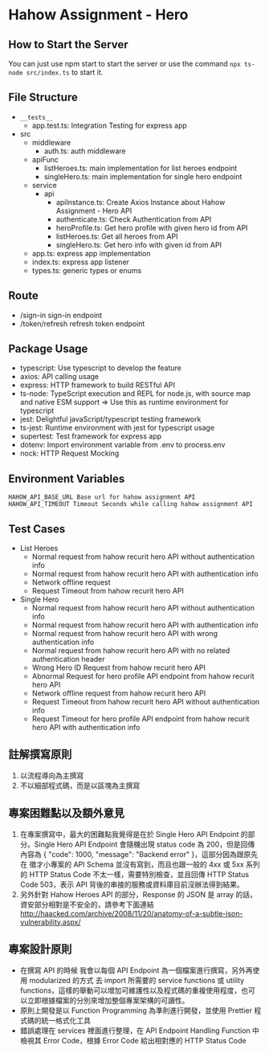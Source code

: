 # Hahow Assignment - Hero

## How to Start the Server

You can just use npm start to start the server or use the command `npx ts-node src/index.ts` to start it.

## File Structure

- `__tests__`
  - app.test.ts: Integration Testing for express app
- src
  - middleware
    - auth.ts: auth middleware
  - apiFunc
    - listHeroes.ts: main implementation for list heroes endpoint
    - singleHero.ts: main implementation for single hero endpoint
  - service
    - api
      - apiInstance.ts: Create Axios Instance about Hahow Assignment - Hero API
      - authenticate.ts: Check Authentication from API
      - heroProfile.ts: Get hero profile with given hero id from API
      - listHeroes.ts: Get all heroes from API
      - singleHero.ts: Get hero info with given id from API
  - app.ts: express app implementation
  - index.ts: express app listener
  - types.ts: generic types or enums

## Route

- /sign-in sign-in endpoint
- /token/refresh refresh token endpoint

## Package Usage

- typescript: Use typescript to develop the feature
- axios: API calling usage
- express: HTTP framework to build RESTful API
- ts-node: TypeScript execution and REPL for node.js, with source map and native ESM support => Use this as runtime environment for typescript
- jest: Delightful javaScript/typescript testing framework
- ts-jest: Runtime environment with jest for typescript usage
- supertest: Test framework for express app
- dotenv: Import environment variable from .env to process.env
- nock: HTTP Request Mocking

## Environment Variables

```
HAHOW_API_BASE_URL Base url for hahow assignment API
HAHOW_API_TIMEOUT Timeout Seconds while calling hahow assignment API
```

## Test Cases

- List Heroes
  - Normal request from hahow recurit hero API without authentication info
  - Normal request from hahow recurit hero API with authentication info
  - Network offline request
  - Request Timeout from hahow recurit hero API
- Single Hero
  - Normal request from hahow recurit hero API without authentication info
  - Normal request from hahow recurit hero API with authentication info
  - Normal request from hahow recurit hero API with wrong authentication info
  - Normal request from hahow recurit hero API with no related authentication header
  - Wrong Hero ID Request from hahow recurit hero API
  - Abnormal Request for hero profile API endpoint from hahow recurit hero API
  - Network offline request from hahow recurit hero API
  - Request Timeout from hahow recurit hero API without authentication info
  - Request Timeout for hero profile API endpoint from hahow recurit hero API with authentication info

## 註解撰寫原則

1. 以流程導向為主撰寫
2. 不以細部程式碼，而是以區塊為主撰寫

## 專案困難點以及額外意見

1. 在專案撰寫中，最大的困難點我覺得是在於 Single Hero API Endpoint 的部分。Single Hero API Endpoint 會隨機出現 status code 為 200，但是回傳內容為 { "code": 1000, "message": "Backend error" }，這部分因為跟原先在 徵才小專案的 API Schema 並沒有寫到，而且也跟一般的 4xx 或 5xx 系列的 HTTP Status Code 不太一樣，需要特別檢查，並且回傳 HTTP Status Code 503，表示 API 背後的串接的服務或資料庫目前沒辦法得到結果。
2. 另外針對 Hahow Heroes API 的部分，Response 的 JSON 是 array 的話，資安部分相對是不安全的，請參考下面連結<br>
   http://haacked.com/archive/2008/11/20/anatomy-of-a-subtle-json-vulnerability.aspx/

## 專案設計原則

- 在撰寫 API 的時候 我會以每個 API Endpoint 為一個檔案進行撰寫，另外再使用 modularized 的方式 去 import 所需要的 service functions 或 utility functions，這樣的舉動可以增加可維護性以及程式碼的重複使用程度，也可以立即根據檔案的分別來增加整個專案架構的可讀性。
- 原則上開發是以 Function Programming 為準則進行開發，並使用 Prettier 程式碼的統一格式化工具
- 錯誤處理在 services 裡面進行整理，在 API Endpoint Handling Function 中 檢視其 Error Code，根據 Error Code 給出相對應的 HTTP Status Code
